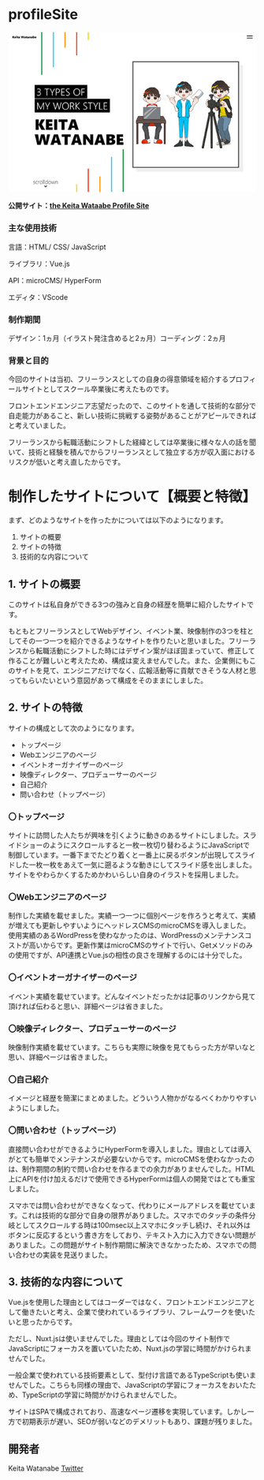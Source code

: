 # profileSite

![OGImage](https://github.com/keitabox64/profileSite/blob/master/KeitaWatanabeOGImage.jpg)

**公開サイト：[the Keita Wataabe Profile Site](https://keita-watanabe.com/)**

### 主な使用技術
言語：HTML/ CSS/ JavaScript

ライブラリ：Vue.js

API：microCMS/ HyperForm

エディタ：VScode

### 制作期間
デザイン：1ヵ月（イラスト発注含めると2ヵ月）コーディング：2ヵ月

### 背景と目的
今回のサイトは当初、フリーランスとしての自身の得意領域を紹介するプロフィールサイトとしてスクール卒業後に考えたものです。

フロントエンドエンジニア志望だったので、このサイトを通して技術的な部分で自走能力があること、新しい技術に挑戦する姿勢があることがアピールできればと考えていました。

フリーランスから転職活動にシフトした経緯としては卒業後に様々な人の話を聞いて、技術と経験を積んでからフリーランスとして独立する方が収入面におけるリスクが低いと考え直したからです。


# 制作したサイトについて【概要と特徴】

まず、どのようなサイトを作ったかについては以下のようになります。

1. サイトの概要
2. サイトの特徴
3. 技術的な内容について

## 1. サイトの概要

このサイトは私自身ができる3つの強みと自身の経歴を簡単に紹介したサイトです。

もともとフリーランスとしてWebデザイン、イベント業、映像制作の3つを柱としてその一つ一つを紹介できるようなサイトを作りたいと思いました。フリーランスから転職活動にシフトした時にはデザイン案がほぼ固まっていて、修正して作ることが難しいと考えたため、構成は変えませんでした。また、企業側にもこのサイトを見て、エンジニアだけでなく、広報活動等に貢献できそうな人材と思ってもらいたいという意図があって構成をそのままにしました。


## 2. サイトの特徴

サイトの構成として次のようになります。

- トップページ
- Webエンジニアのページ
- イベントオーガナイザーのページ
- 映像ディレクター、プロデューサーのページ
- 自己紹介
- 問い合わせ（トップページ）

### 〇トップページ
サイトに訪問した人たちが興味を引くように動きのあるサイトにしました。スライドショーのようにスクロールすると一枚一枚切り替わるようにJavaScriptで制御しています。一番下までたどり着くと一番上に戻るボタンが出現してスライドした一枚一枚をあえて一気に遡るような動きにしてスライド感を出しました。　サイトをやわらかくするためかわいらしい自身のイラストを採用しました。

### 〇Webエンジニアのページ
制作した実績を載せました。実績一つ一つに個別ページを作ろうと考えて、実績が増えても更新しやすいようにヘッドレスCMSのmicroCMSを導入しました。使用実績のあるWordPressを使わなかったのは、WordPressのメンテナンスコストが高いからです。更新作業はmicroCMSのサイトで行い、Getメソッドのみの使用ですが、API連携とVue.jsの相性の良さを理解するのには十分でした。

### 〇イベントオーガナイザーのページ
イベント実績を載せています。どんなイベントだったかは記事のリンクから見て頂ければ伝わると思い、詳細ページは省きました。

### 〇映像ディレクター、プロデューサーのページ
映像制作実績を載せています。こちらも実際に映像を見てもらった方が早いなと思い、詳細ページは省きました。

### 〇自己紹介　
イメージと経歴を簡潔にまとめました。どういう人物かがなるべくわかりやすいようにしました。

### 〇問い合わせ（トップページ）
直接問い合わせができるようにHyperFormを導入しました。理由としては導入がとても簡単でメンテナンスが必要ないからです。microCMSを使わなかったのは、制作期間の制約で問い合わせを作るまでの余力がありませんでした。HTML上にAPIを付け加えるだけで使用できるHyperFormは個人の開発ではとても重宝しました。　

スマホでは問い合わせができなくなって、代わりにメールアドレスを載せています。これは技術的な部分で自身の限界がありました。スマホでのタッチの条件分岐としてスクロールする時は100msec以上スマホにタッチし続け、それ以外はボタンに反応するという書き方をしており、テキスト入力に入力できない問題がありました。この問題がサイト制作期間に解決できなかったため、スマホでの問い合わせの実装を見送りました。


## 3. 技術的な内容について
Vue.jsを使用した理由としてはコーダーではなく、フロントエンドエンジニアとして働きたいと考え、企業で使われているライブラリ、フレームワークを使いたいと思ったからです。

ただし、Nuxt.jsは使いませんでした。理由としては今回のサイト制作でJavaScriptにフォーカスを置いていたため、Nuxt.jsの学習に時間がかけられませんでした。

一般企業で使われている技術要素として、型付け言語であるTypeScriptも使いませんでした。こちらも同様の理由で、JavaScriptの学習にフォーカスをおいたため、TypeScriptの学習に時間がかけられませんでした。


サイトはSPAで構成されており、高速なページ遷移を実現しています。しかし一方で初期表示が遅い、SEOが弱いなどのデメリットもあり、課題が残りました。

## 開発者
Keita Watanabe
[Twitter](https://twitter.com/ke_ke_ke_310)
